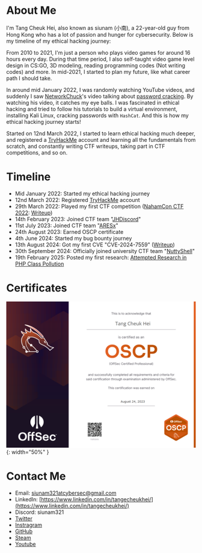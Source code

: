 # About Me

I'm Tang Cheuk Hei, also known as siunam (小南), a 22-year-old guy from Hong Kong who has a lot of passion and hunger for cybersecurity. Below is my timeline of my ethical hacking journey:

From 2010 to 2021, I'm just a person who plays video games for around 16 hours every day. During that time period, I also self-taught video game level design in CS:GO, 3D modeling, reading programming codes (Not writing codes) and more. In mid-2021, I started to plan my future, like what career path I should take.

In around mid January 2022, I was randomly watching YouTube videos, and suddenly I saw [NetworkChuck](https://www.youtube.com/c/NetworkChuck)'s video talking about [password cracking](https://www.youtube.com/watch?v=z4_oqTZJqCo). By watching his video, it catches my eye balls. I was fascinated in ethical hacking and tried to follow his tutorials to build a virtual environment, installing Kali Linux, cracking passwords with `HashCat`. And this is how my ethical hacking journey starts!

Started on 12nd March 2022, I started to learn ethical hacking much deeper, and registered a [TryHackMe](https://tryhackme.com/p/siunam) account and learning all the fundamentals from scratch, and constantly writing CTF writeups, taking part in CTF competitions, and so on.

# Timeline

- Mid January 2022: Started my ethical hacking journey
- 12nd March 2022: Registered [TryHackMe](https://tryhackme.com/) account
- 29th March 2022: Played my first CTF competition ([NahamCon CTF 2022](https://ctftime.org/event/1630/): [Writeup](https://siunam321.github.io/ctf/))
- 14th February 2023: Joined CTF team "[JHDiscord](https://ctftime.org/team/62434)"
- 11st July 2023: Joined CTF team "[ARESx](https://ctftime.org/team/128734/)"
- 24th August 2023: Earned OSCP certificate
- 4th June 2024: Started my bug bounty journey
- 13th August 2024: Got my first CVE "CVE-2024-7559" ([Writeup](https://siunam321.github.io/ctf/Bug-Bounty/Wordfence/how-i-found-my-first-vulnerabilities-in-6-different-wordpress-plugins-part-2/))
- 30th September 2024: Officially joined university CTF team "[NuttyShell](https://polyuctf.com/)"
- 19th February 2025: Posted my first research: [Attempted Research in PHP Class Pollution](https://siunam321.github.io/research/attempted-research-in-php-class-pollution)

# Certificates

![OSCP certificate](/assets/images/oscp_cert.png){: width="50%" }

# Contact Me

- Email: [siunam321atcybersec@gmail.com](mailto:siunam321atcybersec@gmail.com)
- LinkedIn: [https://www.linkedin.com/in/tangecheukhei/](https://www.linkedin.com/in/tangecheukhei/)
- Discord: siunam321
- [Twitter](https://twitter.com/siunam321)
- [Instragram](https://www.instagram.com/siunam321)
- [GitHub](https://github.com/siunam321)
- [Steam](https://steamcommunity.com/id/siunam321/)
- [Youtube](https://www.youtube.com/channel/UC1kLxAymNQqUvKIndeU-rZw)